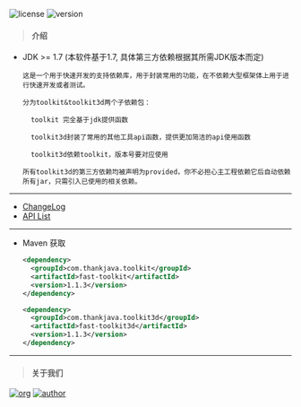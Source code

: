 ![license](https://img.shields.io/badge/license-Apache2.0-100000.svg)
![version](https://img.shields.io/maven-metadata/v/http/central.maven.org/maven2/com/thankjava/toolkit/fast-toolkit/maven-metadata.xml.svg)

> #### 介绍
- JDK >= 1.7 (本软件基于1.7, 具体第三方依赖根据其所需JDK版本而定)

    ```
    这是一个用于快速开发的支持依赖库，用于封装常用的功能，在不依赖大型框架体上用于进行快速开发或者测试。
    
    分为toolkit&toolkit3d两个子依赖包：
    
      toolkit 完全基于jdk提供函数
      
      toolkit3d封装了常用的其他工具api函数，提供更加简洁的api使用函数
      
      toolkit3d依赖toolkit，版本号要对应使用
      
    所有toolkit3d的第三方依赖均被声明为provided，你不必担心主工程依赖它后自动依赖所有jar，只需引入已使用的相关依赖。
    ```

---
- [ChangeLog](https://github.com/lazy-koala/java-toolkit/blob/master/doc/ChangeLog.md)
- [API List](https://github.com/lazy-koala/java-toolkit/blob/master/doc/API.md)

---
- Maven 获取

  ```xml
  <dependency>
    <groupId>com.thankjava.toolkit</groupId>
    <artifactId>fast-toolkit</artifactId>
    <version>1.1.3</version>
  </dependency>
  ```

  ```xml
  <dependency>
    <groupId>com.thankjava.toolkit3d</groupId>
    <artifactId>fast-toolkit3d</artifactId>
    <version>1.1.3</version>
  </dependency>
  ```
  
---
> #### 关于我们

[![org](https://img.shields.io/badge/org-@LazyKoala-yellow.svg)](https://github.com/lazy-koala/)
[![author](https://img.shields.io/badge/author-@thankjava-blue.svg)](https://github.com/thankjava/)

